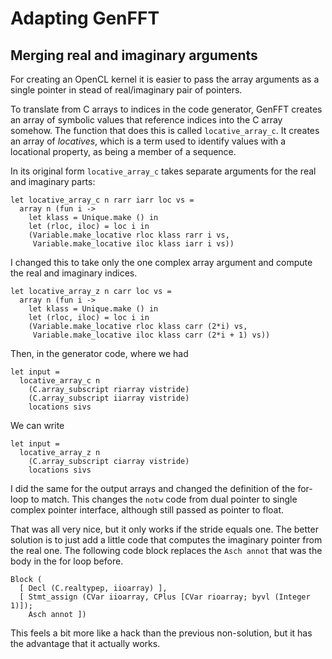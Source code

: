 # Adapting GenFFT

## Merging real and imaginary arguments

For creating an OpenCL kernel it is easier to pass the array arguments as a single pointer in stead of real/imaginary pair of pointers.

To translate from C arrays to indices in the code generator, GenFFT creates an array of symbolic values that reference indices into the C array somehow. The function that does this is called `locative_array_c`. It creates an array of *locatives*, which is a term used to identify values with a locational property, as being a member of a sequence.

In its original form `locative_array_c` takes separate arguments for the real and imaginary parts:

``` {.ocaml}
let locative_array_c n rarr iarr loc vs = 
  array n (fun i -> 
    let klass = Unique.make () in
    let (rloc, iloc) = loc i in
    (Variable.make_locative rloc klass rarr i vs,
     Variable.make_locative iloc klass iarr i vs))
```

I changed this to take only the one complex array argument and compute the real and imaginary indices.

``` {.ocaml}
let locative_array_z n carr loc vs =
  array n (fun i ->
    let klass = Unique.make () in
    let (rloc, iloc) = loc i in
    (Variable.make_locative rloc klass carr (2*i) vs,
     Variable.make_locative iloc klass carr (2*i + 1) vs))
```

Then, in the generator code, where we had

``` {.ocaml}
let input = 
  locative_array_c n 
    (C.array_subscript riarray vistride)
    (C.array_subscript iiarray vistride)
    locations sivs
```

We can write

``` {.ocaml}
let input =
  locative_array_z n
    (C.array_subscript ciarray vistride)
    locations sivs
```

I did the same for the output arrays and changed the definition of the for-loop to match. This changes the `notw` code from dual pointer to single complex pointer interface, although still passed as pointer to float.

That was all very nice, but it only works if the stride equals one. The better solution is to just add a little code that computes the imaginary pointer from the real one. The following code block replaces the `Asch annot` that was the body in the for loop before.

``` {.ocaml}
Block (
  [ Decl (C.realtypep, iioarray) ],
  [ Stmt_assign (CVar iioarray, CPlus [CVar rioarray; byvl (Integer 1)]);
    Asch annot ])
```

This feels a bit more like a hack than the previous non-solution, but it has the advantage that it actually works.
